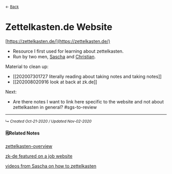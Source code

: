 <small>← <a href="javascript:history.back()">Back</a></small>

# Zettelkasten.de Website
[https://zettelkasten.de/](https://zettelkasten.de/)

- Resource I first used for learning about zettelkasten.
- Run by two men, [Sascha](https://zettelkasten.de/posts/introducing-sascha/) and [Christian](https://christiantietze.de/). 

Material to clean up:
- [[202007301727 literally reading about taking notes and taking notes]]
- [[202008020916 look at back at zk.de]]

Next:
- Are there notes I want to link here specific to the website and not about zettelkasten in general? #sgs-to-review 

------------------------
<small>↳ <i>Created Oct-21-2020 / Updated Nov-02-2020 </i></small>
<br>


#### 🗒Related Notes
[zettelkasten-overview](../mocs/zettelkasten-overview)

[zk-de featured on a job website](../../zk-private/show-people-zettelkasten-via-job-site)

[videos from Sascha on how to zettelkasten](../../zk-private/videos-on-how-to-zk)

<!--#### Tags-->
